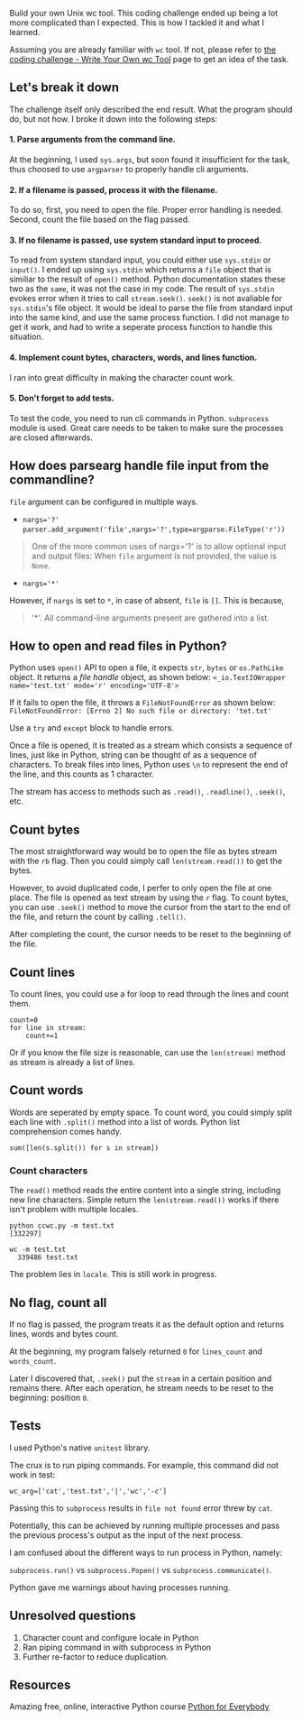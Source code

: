 
Build your own Unix wc tool. This coding challenge ended up being a lot more complicated than I expected. This is how I tackled it and what I learned.

Assuming you are already familiar with `wc` tool. If not, please refer to [the coding challenge - Write Your Own wc Tool](https://codingchallenges.fyi/challenges/challenge-wc/)  page to get an idea of the task.

## Let's break it down
The challenge itself only described the end result. What the program should do, but not how.
I broke it down into the following steps:

#### 1. Parse arguments from the command line. 
At the beginning, I used `sys.args`, but soon found it insufficient for the task, thus choosed to use `argparser` to properly handle cli arguments.

#### 2. If a filename is passed, process it with the filename.
To do so, first, you need to open the file. Proper error handling is needed.
Second, count the file based on the flag passed.

#### 3. If no filename is passed, use system standard input to proceed.
To read from system standard input, you could either use `sys.stdin` or `input()`. I ended up using `sys.stdin` which returns a `file` object that is similiar to the result of `open()` method. 
Python documentation states these two as the `same`, it was not the case in my code. The result of `sys.stdin` evokes error when it tries to call `stream.seek()`. `seek()` is not avaliable for `sys.stdin`'s  file object.
It would be ideal to parse the file from standard input into the same kind, and use the same process function. I did not manage to get it work, and had to write a seperate process function to handle this situation.

#### 4. Implement count bytes, characters, words, and lines function.
I ran into great difficulty in making the character count work. 

#### 5. Don't forget to add tests.
To test the code, you need to run cli commands in Python. `subprocess` module is used. Great care needs to be taken to make sure the processes are closed afterwards.


## How does parsearg handle file input from the commandline?

`file` argument can be configured in multiple ways. 
- `nargs='?'`
 `parser.add_argument('file',nargs='?',type=argparse.FileType('r'))`
> One of the more common uses of nargs='?' is to allow optional input and output files:
When `file` argument is not provided, the value is `None`.
- `nargs='*'`

However, if `nargs` is set to `*`, in case of absent, `file` is `[]`. This is because,
> '*'. All command-line arguments present are gathered into a list.

## How to open and read files in Python?
Python uses `open()` API to open a file, it expects `str`, `bytes` or `os.PathLike` object. It returns a *file handle* object, as shown below:
`<_io.TextIOWrapper name='test.txt' mode='r' encoding='UTF-8'>`

If it fails to open the file, it throws a `FileNotFoundError` as shown below:
`FileNotFoundError: [Errno 2] No such file or directory: 'tet.txt'`

Use a `try` and `except` block to handle errors.

Once a file is opened, it is treated as a stream which consists a sequence of lines, just like in Python, string can be thought of as a sequence of characters. To break files into lines, Python uses `\n` to represent the end of the line, and this counts as 1 character.

The stream has access to methods such as `.read()`, `.readline()`, `.seek()`, etc.

## Count bytes

The most straightforward way would be to open the file as bytes stream with the `rb` flag. Then you could simply call `len(stream.read())` to get the bytes.

However, to avoid duplicated code, I perfer to only open the file at one place. The file is opened as text stream by using the `r` flag. To count bytes, you can use `.seek()` method to move the cursor from the start to the end of the file, and return the count by calling `.tell()`.

After completing the count, the cursor needs to be reset to the beginning of the file.
 
## Count lines

To count lines, you could use a for loop to read through the lines and count them.
```
count=0
for line in stream:
    count+=1
```
Or if you know the file size is reasonable, can use the `len(stream)` method as stream is already a list of lines.

## Count words
Words are seperated by empty space. To count word, you could simply split each line with `.split()` method into a list of words. Python list comprehension comes handy.

`sum([len(s.split()) for s in stream])`

### Count characters
The `read()` method reads the entire content into a single string, including new line characters. Simple return the `len(stream.read())` works if there isn't problem with multiple locales. 

```
python ccwc.py -m test.txt
[332297]
```
```
wc -m test.txt          
  339486 test.txt
```
The problem lies in `locale`. This is still work in progress.

## No flag, count all

If no flag is passed, the program treats it as the default option and returns lines, words and bytes count.

At the beginning, my program falsely returned `0` for `lines_count` and `words_count`.

Later I discovered that, `.seek()` put the `stream` in a certain position and remains there. After each operation, he stream needs to be reset to the beginning: position `0`.

## Tests

I used Python's native `unitest` library. 

The crux is to run piping commands. For example, this command did not work in test:

`wc_arg=['cat','test.txt','|','wc','-c']`

Passing this to `subprocess` results in `file not found` error threw by `cat`.

Potentially, this can be achieved by running multiple processes and pass the previous process's output as the input of the next process.

I am confused about the different ways to run process in Python, namely:

`subprocess.run()` vs `subprocess.Popen()` vs `subprocess.communicate()`.

Python gave me warnings about having processes running.

## Unresolved questions
1. Character count and configure locale in Python
2. Ran piping command in with subprocess in Python
3. Further re-factor to reduce duplication.


## Resources

Amazing free, online, interactive Python course [Python for Everybody](https://runestone.academy/ns/books/published/py4e-int/index.html)

